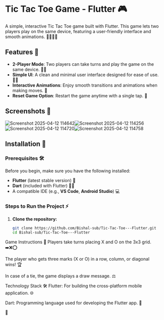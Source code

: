 # Tic Tac Toe Game - Flutter 🎮

A simple, interactive Tic Tac Toe game built with Flutter. This game lets two players play on the same device, featuring a user-friendly interface and smooth animations. 🧑‍🤝‍🧑✨

## Features 🌟

- **2-Player Mode**: Two players can take turns and play the game on the same device. 🤜🤛
- **Simple UI**: A clean and minimal user interface designed for ease of use. 🧑‍💻
- **Interactive Animations**: Enjoy smooth transitions and animations when making moves. 🎉
- **Reset Game Option**: Restart the game anytime with a single tap. 🔄

## Screenshots 📸
![Screenshot 2025-04-12 114642](https://github.com/user-attachments/assets/cc01361b-252c-4001-9ef7-8bfe6d76aad8)![Screenshot 2025-04-12 114256](https://github.com/user-attachments/assets/ad2b19a2-6525-4cb9-ad17-c2446bb0ac46)![Screenshot 2025-04-12 114720](https://github.com/user-attachments/assets/7272565b-bb08-48ba-8beb-b2e4aeed9663)![Screenshot 2025-04-12 114758](https://github.com/user-attachments/assets/03c5308e-a993-428d-8b03-b72915eaa286)





## Installation 🔧

### Prerequisites 🛠️

Before you begin, make sure you have the following installed:

- **Flutter** (latest stable version) 🚀
- **Dart** (included with Flutter) 🦸‍♂️
- A compatible IDE (e.g., **VS Code**, **Android Studio**) 💻

### Steps to Run the Project ⚡

1. **Clone the repository:**

   ```bash
   git clone https://github.com/Bishal-sub/Tic-Tac-Toe---Flutter.git
   cd Bishal-sub/Tic-Tac-Toe---Flutter

Game Instructions 🎲
Players take turns placing X and O on the 3x3 grid. ➡️❌⭕

The player who gets three marks (X or O) in a row, column, or diagonal wins! 🏆

In case of a tie, the game displays a draw message. ⚖️

Technology Stack 🛠️
Flutter: For building the cross-platform mobile application. 🌐

Dart: Programming language used for developing the Flutter app. 💬


🔄
